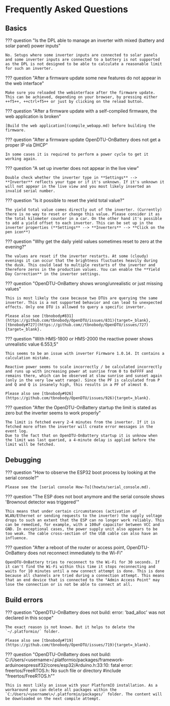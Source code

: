 # Frequently Asked Questions

## Basics

??? question "Is the DPL able to manage an inverter with mixed (battery and solar panel) power inputs"

    No. Setups where some inverter inputs are connected to solar panels and some inverter inputs are connected to a battery is not supported as the DPL is not designed to be able to calculate a reasonable limit for such an inverter.

??? question "After a firmware update some new features do not appear in the web interface"

    Make sure you reloaded the webinterface after the firmware update. This can be achieved, depending on your browser, by pressing either ++f5++, ++ctrl+f5++ or just by clicking on the reload button.

??? question "After a firmware update with a self-compiled firmware, the web application is broken"

    [Build the web application](compile_webapp.md) before building the firmware.

??? question "After a firmware update OpenDTU-OnBattery does not get a proper IP via DHCP"

    In some cases it is required to perform a power cycle to get it working again.

??? question "A set up inverter does not appear in the live view"

    Double check whether the inverter type in **Settings** --> **Inverter** reflects your type or if it's unknown. If it's unknown it will not appear in the live view and you most likely inserted an invalid serial number.

??? question "Is it possible to reset the yield total value?"

    The yield total value comes directly out of the inverter. (Currently) there is no way to reset or change this value. Please consider it as the total kilometer counter in a car. On the other hand it's possible to add a yield offset to each inverter. This can be set up in the inverter properties (**Settings** --> **Inverters** --> **Click on the pen icon**)

??? question "Why get the daily yield values sometimes reset to zero at the evening?"

    The values are reset if the inverter restarts. At some (cloudy) evenings it can occur that the brightness fluctuates heavily during the dusk. This could lead to multiple restarts of the inverter and therefore zeros in the production values. You can enable the **Yield Day Correction** in the inverter settings.

??? question "OpenDTU-OnBattery shows wrong/unrealistic or just missing values"

    This is most likely the case because two DTUs are querying the same inverter. This is a not supported behavior and can lead to unexpected effects. Only one DTU is allowed to query a specific inverter.

    Please also see [tbnobody#831](https://github.com/tbnobody/OpenDTU/issues/831){target=_blank}, [tbnobody#727](https://github.com//tbnobody/OpenDTU/issues/727){target=_blank}.

??? question "With HMS-1800 or HMS-2000 the reactive power shows unrealistic value 6.553,5"

    This seems to be an issue with inverter Firmware 1.0.14. It contains a calculation mistake.

    Reactive power seems to scale incorrectly / be calculated incorrectly and runs up with increasing power at sunrise from 0 to 0xFFFF and remains there, which can be observed at slow sunrise and sunset again (only in the very low watt range). Since the PF is calculated from P and Q and Q is insanely high, this results in a PF of almost 0.

    Please also see [tbnobody#926](https://github.com/tbnobody/OpenDTU/issues/926){target=_blank}.

??? question "After the OpenDTU-OnBattery startup the limit is stated as zero but the inverter seems to work properly"

    The limit is fetched every 2-4 minutes from the inverter. If it is fetched more often the inverter will create error messages in the event log.
    Due to the fact that on OpenDTU-OnBattery startup it is unknow when the limit was last queried, a 4-minute delay is applied before the limit will be fetched.

## Debugging

??? question "How to observe the ESP32 boot process by looking at the serial console?"

    Please see the [serial console How-To](howto/serial_console.md).

??? question "The ESP does not boot anymore and the serial console shows 'Brownout detector was triggered'"

    This means that under certain circumstances (activation of WLAN/Ethernet or sending requests to the inverter) the supply voltage drops to such an extent that the ESP can no longer work reliably. This can be remedied, for example, with a 100uF capacitor between VCC and GND. In exceptional cases, the power supply unit also appears to be too weak. The cable cross-section of the USB cable can also have an influence.

??? question "After a reboot of the router or access point, OpenDTU-OnBattery does not reconnect immediately to the Wi-Fi"

    OpenDTU-OnBattery tries to reconnect to the Wi-Fi for 30 seconds. If it can't find the Wi-Fi within this time it stops reconnecting and waits for 10 minutes until a new connect attempt is done. This is done because all channels are tried during a connection attempt. This means that an end device that is connected to the "Admin Access Point" may lose the connection or is not be able to connect at all.

## Build errors

??? question "OpenDTU-OnBattery does not build: error: 'bad_alloc' was not declared in this scope"

    The exact reason is not known. But it helps to delete the `~/.platformio/` folder.

    Please also see [tbnobody#719](https://github.com/tbnobody/OpenDTU/issues/719){target=_blank}.

??? question "OpenDTU-OnBattery does not build: C:/Users/<username\>/.platformio/packages/framework-arduinoespressif32/cores/esp32/Arduino.h:33:10: fatal error: freertos/FreeRTOS.h: No such file or directory #include \"freertos/FreeRTOS.h\""

    This is most likly an issue with your PlatformIO installation. As a workaround you can delete all packages within the `C:/Users/<username\>/.platformio/packages/` folder. The content will be downloaded on the next compile attempt.
